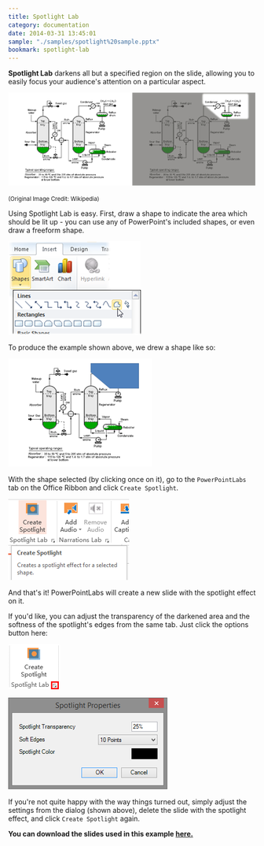 ```yaml
---
title: Spotlight Lab
category: documentation
date: 2014-03-31 13:45:01
sample: "./samples/spotlight%20sample.pptx"
bookmark: spotlight-lab
---
```


**Spotlight Lab** darkens all but a specified region on the slide, allowing you to easily focus your audience's attention on a particular aspect.

<p>
<img class="box-shadow" src="./img/docs/spotlight-lab-1.png" />
</p>
<small>(Original Image Credit: Wikipedia)</small>

Using Spotlight Lab is easy. First, draw a shape to indicate the area which should be lit up - you can use any of PowerPoint's included shapes, or even draw a freeform shape.

![](./img/docs/spotlight-lab-2.png)

To produce the example shown above, we drew a shape like so:

<p>
<img class="box-shadow" src="./img/docs/spotlight-lab-3.png" />
</p>

With the shape selected (by clicking once on it), go to the <code>PowerPointLabs</code> tab on the Office Ribbon and click <code>Create Spotlight</code>. 

<p>
<img class="box-shadow" src="./img/docs/spotlight-lab-4.png" />
</p>

And that's it! PowerPointLabs will create a new slide with the spotlight effect on it.

If you'd like, you can adjust the transparency of the darkened area and the softness of the spotlight's edges from the same tab. Just click the options button here:

<p>
<img class="box-shadow" src="./img/docs/spotlight-lab-5.png" />
</p>

<p>
<img class="box-shadow" src="./img/docs/spotlight-lab-6.png" />
</p>

If you're not quite happy with the way things turned out, simply adjust the settings from the dialog (shown above), delete the slide with the spotlight effect, and click `Create Spotlight` again.

**You can download the slides used in this example [here.](./samples/spotlight%20sample.pptx)**
